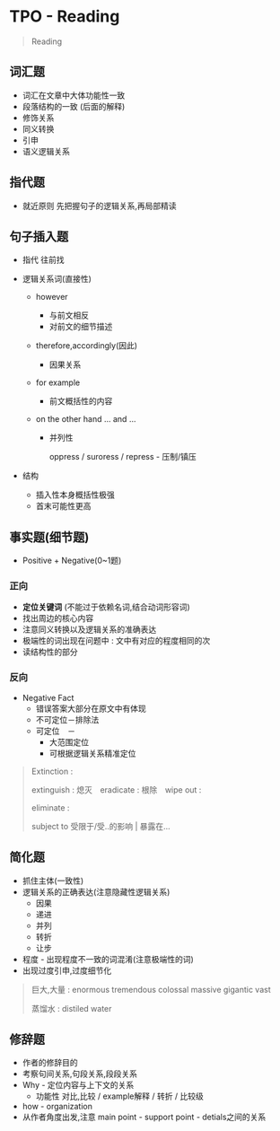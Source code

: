 # **TPO - Reading**

>   Reading

## 词汇题

*   词汇在文章中大体功能性一致
*   段落结构的一致 (后面的解释)
*   修饰关系
*   同义转换
*   引申
*   语义逻辑关系

## 指代题

*   就近原则 先把握句子的逻辑关系,再局部精读

## 句子插入题

* 指代 往前找

* 逻辑关系词(直接性)

  * however

    * 与前文相反
    * 对前文的细节描述

  * therefore,accordingly(因此)

    * 因果关系

  * for example

    * 前文概括性的内容

  * on the other hand ... and ...

    * 并列性

      oppress / suroress / repress - 压制/镇压

* 结构 

  * 插入性本身概括性极强
  * 首末可能性更高

## 事实题(细节题)

* Positive + Negative(0~1题)

### 正向

* **定位关键词** (不能过于依赖名词,结合动词形容词)
* 找出周边的核心内容
* 注意同义转换以及逻辑关系的准确表达
* 极端性的词出现在问题中 : 文中有对应的程度相同的次
* 读结构性的部分

### 反向

* Negative Fact
  * 错误答案大部分在原文中有体现
  * 不可定位－排除法
  * 可定位　－　
    * 大范围定位
    * 可根据逻辑关系精准定位

>Extinction : 
>
>extinguish : 熄灭　eradicate : 根除　wipe out :　
>
>eliminate : 
>
>subject to 受限于/受..的影响 | 暴露在...

## 简化题

* 抓住主体(一致性) 
* 逻辑关系的正确表达(注意隐藏性逻辑关系)
  * 因果
  * 递进
  * 并列
  * 转折
  * 让步
* 程度 - 出现程度不一致的词混淆(注意极端性的词)
* 出现过度引申,过度细节化  

>巨大,大量 : enormous tremendous colossal massive gigantic vast 
>
>蒸馏水 : distiled water

## 修辞题

* 作者的修辞目的
* 考察句间关系,句段关系,段段关系
* Why - 定位内容与上下文的关系
  * 功能性 对比,比较 / example解释 / 转折 / 比较级
* how - organization 
* 从作者角度出发,注意 main point - support point - detials之间的关系



